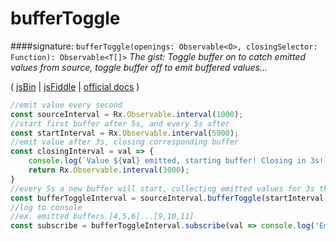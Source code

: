 # bufferToggle
####signature: `bufferToggle(openings: Observable<O>, closingSelector: Function): Observable<T[]>`
*The gist: Toggle buffer on to catch emitted values from source, toggle buffer off to emit buffered values...*

( [jsBin](http://jsbin.com/relavezugo/edit?js,console) | [jsFiddle](https://jsfiddle.net/qg6qfqLz/30/) | [official docs](http://reactivex.io/rxjs/class/es6/Observable.js~Observable.html#instance-method-bufferToggle) )

```js
//emit value every second
const sourceInterval = Rx.Observable.interval(1000);
//start first buffer after 5s, and every 5s after
const startInterval = Rx.Observable.interval(5000);
//emit value after 3s, closing corresponding buffer
const closingInterval = val => {
	console.log(`Value ${val} emitted, starting buffer! Closing in 3s!`)
	return Rx.Observable.interval(3000);
}
//every 5s a new buffer will start, collecting emitted values for 3s then emitting buffered values
const bufferToggleInterval = sourceInterval.bufferToggle(startInterval, closingInterval);
//log to console
//ex. emitted buffers [4,5,6]...[9,10,11]
const subscribe = bufferToggleInterval.subscribe(val => console.log('Emitted Buffer:', val));
```